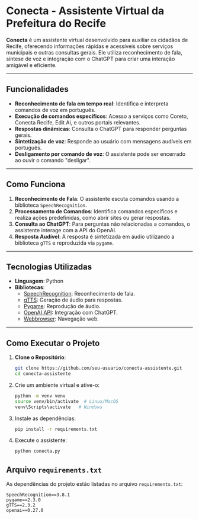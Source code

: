 # Conecta - Assistente Virtual da Prefeitura do Recife

**Conecta** é um assistente virtual desenvolvido para auxiliar os cidadãos de Recife, oferecendo informações rápidas e acessíveis sobre serviços municipais e outras consultas gerais. Ele utiliza reconhecimento de fala, síntese de voz e integração com o ChatGPT para criar uma interação amigável e eficiente.

---

## Funcionalidades

- **Reconhecimento de fala em tempo real**: Identifica e interpreta comandos de voz em português.
- **Execução de comandos específicos**: Acesso a serviços como Coreto, Conecta Recife, Edit Ai, e outros portais relevantes.
- **Respostas dinâmicas**: Consulta o ChatGPT para responder perguntas gerais.
- **Sintetização de voz**: Responde ao usuário com mensagens audíveis em português.
- **Desligamento por comando de voz**: O assistente pode ser encerrado ao ouvir o comando "desligar".

---

## Como Funciona

1. **Reconhecimento de Fala**: O assistente escuta comandos usando a biblioteca `SpeechRecognition`.
2. **Processamento de Comandos**: Identifica comandos específicos e realiza ações predefinidas, como abrir sites ou gerar respostas.
3. **Consulta ao ChatGPT**: Para perguntas não relacionadas a comandos, o assistente interage com a API do OpenAI.
4. **Resposta Audível**: A resposta é sintetizada em áudio utilizando a biblioteca `gTTS` e reproduzida via `pygame`.

---

## Tecnologias Utilizadas

- **Linguagem**: Python
- **Bibliotecas**:
  - [SpeechRecognition](https://pypi.org/project/SpeechRecognition/): Reconhecimento de fala.
  - [gTTS](https://pypi.org/project/gTTS/): Geração de áudio para respostas.
  - [Pygame](https://www.pygame.org/): Reprodução de áudio.
  - [OpenAI API](https://platform.openai.com/): Integração com ChatGPT.
  - [Webbrowser](https://docs.python.org/3/library/webbrowser.html): Navegação web.

---

## Como Executar o Projeto

1. **Clone o Repositório**:
   ```bash
   git clone https://github.com/seu-usuario/conecta-assistente.git
   cd conecta-assistente

2. Crie um ambiente virtual e ative-o:
   ```bash
   python -m venv venv
   source venv/bin/activate  # Linux/MacOS
   venv\Scripts\activate   # Windows
   ```

3. Instale as dependências:
   ```bash
   pip install -r requirements.txt
   ```

4. Execute o assistente:
   ```bash
   python conecta.py
   ```

## Arquivo `requirements.txt`

As dependências do projeto estão listadas no arquivo `requirements.txt`:
```
SpeechRecognition==3.8.1
pygame==2.3.0
gTTS==2.3.2
openai==0.27.0
```
